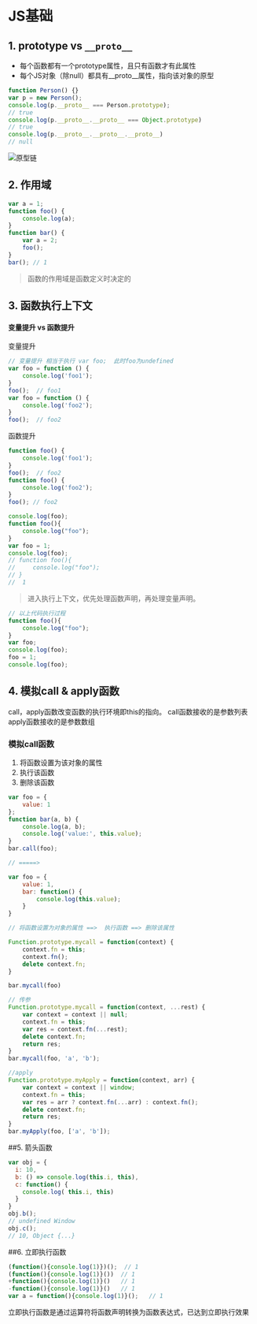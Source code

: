 # JS基础

## 1. prototype vs `__proto__`

- 每个函数都有一个prototype属性，且只有函数才有此属性
- 每个JS对象（除null）都具有__proto__属性，指向该对象的原型

```JavaScript
function Person() {}
var p = new Person();
console.log(p.__proto__ === Person.prototype);
// true
console.log(p.__proto__.__proto__ === Object.prototype)
// true
console.log(p.__proto__.__proto__.__proto__)
// null
```

![原型链](/blog/prototype5.png)

## 2. 作用域

```JavaScript
var a = 1;
function foo() {
    console.log(a);
}
function bar() {
    var a = 2;
    foo();
}
bar(); // 1 
```

> 函数的作用域是函数定义时决定的

## 3. 函数执行上下文

#### 变量提升 vs 函数提升

变量提升

``` JavaScript
// 变量提升 相当于执行 var foo;  此时foo为undefined
var foo = function () {
    console.log('foo1');
}
foo();  // foo1
var foo = function () {
    console.log('foo2');
}
foo();  // foo2
```

函数提升

``` js
function foo() {
    console.log('foo1');
}
foo();  // foo2
function foo() {
    console.log('foo2');
}
foo(); // foo2
```

```js
console.log(foo);
function foo(){
    console.log("foo");
}
var foo = 1;
console.log(foo);
// function foo(){
//     console.log("foo");
// }
//  1
```

> 进入执行上下文，优先处理函数声明，再处理变量声明。

```js
// 以上代码执行过程
function foo(){
    console.log("foo");
}
var foo;
console.log(foo);
foo = 1;
console.log(foo);
```

## 4. 模拟call & apply函数

call，apply函数改变函数的执行环境即this的指向。
call函数接收的是参数列表
apply函数接收的是参数数组

### 模拟call函数

1. 将函数设置为该对象的属性
2. 执行该函数
3. 删除该函数

```js
var foo = {
    value: 1
};
function bar(a, b) {
    console.log(a, b);
    console.log('value:', this.value);
}
bar.call(foo);

// =====>

var foo = {
    value: 1,
    bar: function() {
        console.log(this.value);
    }
}

// 将函数设置为对象的属性 ==>  执行函数 ==> 删除该属性

Function.prototype.mycall = function(context) {
    context.fn = this;  
    context.fn();
    delete context.fn;
}

bar.mycall(foo)

// 传参
Function.prototype.mycall = function(context, ...rest) {
    var context = context || null;
    context.fn = this;
    var res = context.fn(...rest);
    delete context.fn;
    return res;
}
bar.mycall(foo, 'a', 'b');

//apply
Function.prototype.myApply = function(context, arr) {
    var context = context || window;
    context.fn = this;
    var res = arr ? context.fn(...arr) : context.fn();
    delete context.fn;
    return res;
}
bar.myApply(foo, ['a', 'b']);

```

##5. 箭头函数

```js
var obj = {
  i: 10,
  b: () => console.log(this.i, this),
  c: function() {
    console.log( this.i, this)
  }
}
obj.b();
// undefined Window
obj.c();
// 10, Object {...}
```

##6. 立即执行函数

```js
(function(){console.log(1)})();  // 1
(function(){console.log(1)}())  // 1
+function(){console.log(1)}()   // 1
-function(){console.log(1)}()   // 1
var a = function(){console.log(1)}();   // 1
```
立即执行函数是通过运算符将函数声明转换为函数表达式，已达到立即执行效果